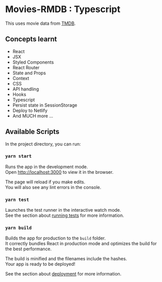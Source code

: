 # Movies-RMDB : Typescript

This uses movie data from  [TMDB](https://www.themoviedb.org/).

## Concepts learnt

- React
- JSX
- Styled Components
- React Router
- State and Props
- Context
- CSS 
- API handling
- Hooks 
- Typescript
- Persist state in SessionStorage
- Deploy to Netlify
- And MUCH more ...

## Available Scripts

In the project directory, you can run:

### `yarn start`

Runs the app in the development mode.\
Open [http://localhost:3000](http://localhost:3000) to view it in the browser.

The page will reload if you make edits.\
You will also see any lint errors in the console.

### `yarn test`

Launches the test runner in the interactive watch mode.\
See the section about [running tests](https://facebook.github.io/create-react-app/docs/running-tests) for more information.

### `yarn build`

Builds the app for production to the `build` folder.\
It correctly bundles React in production mode and optimizes the build for the best performance.

The build is minified and the filenames include the hashes.\
Your app is ready to be deployed!

See the section about [deployment](https://facebook.github.io/create-react-app/docs/deployment) for more information.
